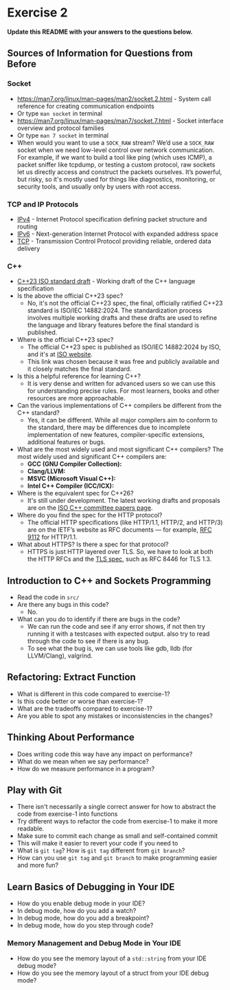 # Exercise 2

**Update this README with your answers to the questions below.**

## Sources of Information for Questions from Before

### Socket 
- https://man7.org/linux/man-pages/man2/socket.2.html - System call reference
  for creating communication endpoints
- Or type `man socket` in terminal
- https://man7.org/linux/man-pages/man7/socket.7.html - Socket interface 
  overview and protocol families
- Or type `man 7 socket` in terminal
- When would you want to use a `SOCK_RAW` stream?
  We’d use a `SOCK_RAW` socket when we need low-level control over network communication. For example, if we want to build a tool like ping (which uses ICMP), a packet sniffer like tcpdump, or testing a custom protocol, raw sockets let us directly access and construct the packets ourselves. It’s powerful, but risky, so it's mostly used for things like diagnostics, monitoring, or security tools, and usually only by users with root access.

### TCP and IP Protocols
- [IPv4](https://www.rfc-editor.org/info/rfc791) - Internet Protocol 
  specification defining packet structure and routing
- [IPv6](https://www.rfc-editor.org/info/rfc8200) - Next-generation Internet 
  Protocol with expanded address space
- [TCP](https://datatracker.ietf.org/doc/html/rfc9293) - Transmission Control 
  Protocol providing reliable, ordered data delivery
    
### C++
- [C++23 ISO standard draft](https://www.open-std.org/jtc1/sc22/wg21/docs/papers/2023/n4950.pdf) - 
  Working draft of the C++ language specification
- Is the above the official C++23 spec? 
  - No, it's not the official C++23 spec, the final, officially ratified C++23 standard is ISO/IEC 14882:2024. The standardization process involves multiple working drafts and these drafts are used to refine the language and library features before the final standard is published.
- Where is the official C++23 spec?
  - The official C++23 spec is published as ISO/IEC 14882:2024 by ISO, and it's at [ISO website](https://www.iso.org/standard/79358.html).
  - This link was chosen because it was free and publicly available and it closely matches the final standard.
- Is this a helpful reference for learning C++?
  - It is very dense and written for advanced users so we can use this for understanding precise rules. For most learners, books and other resources are more approachable.
- Can the various implementations of C++ compilers be different from the
  C++ standard?
  - Yes, it can be different. While all major compilers aim to conform to the standard, there may be differences due to incomplete implementation of new features, compiler-specific extensions, additional features or bugs.
- What are the most widely used and most significant C++ compilers?
  The most widely used and significant C++ compilers are:
  - **GCC (GNU Compiler Collection):**
  - **Clang/LLVM:**
  - **MSVC (Microsoft Visual C++):**
  - **Intel C++ Compiler (ICC/ICX):**
- Where is the equivalent spec for C++26?
  - It's still under development. The latest working drafts and proposals are on the [ISO C++ committee papers page](https://www.open-std.org/jtc1/sc22/wg21/docs/papers/).
- Where do you find the spec for the HTTP protocol?
  - The official HTTP specifications (like HTTP/1.1, HTTP/2, and HTTP/3) are on the IETF’s website as RFC documents — for example, [RFC 9112](https://datatracker.ietf.org/doc/html/rfc9112) for HTTP/1.1.
- What about HTTPS? Is there a spec for that protocol?
  - HTTPS is just HTTP layered over TLS. So, we have to look at both the HTTP RFCs and the [TLS spec](https://datatracker.ietf.org/doc/html/rfc8446), such as RFC 8446 for TLS 1.3.

## Introduction to C++ and Sockets Programming

- Read the code in `src/`
- Are there any bugs in this code? 
  - No.
- What can you do to identify if there are bugs in the code?
  - We can run the code and see if any error shows, if not then try running it with a testcases with expected output. also try to read through the code to see if there is any bug.
  - To see what the bug is, we can use tools like gdb, lldb (for LLVM/Clang), valgrind.

## Refactoring: Extract Function

- What is different in this code compared to exercise-1?
- Is this code better or worse than exercise-1?
- What are the tradeoffs compared to exercise-1?
- Are you able to spot any mistakes or inconsistencies in the changes?
  
## Thinking About Performance

- Does writing code this way have any impact on performance?
- What do we mean when we say performance?
- How do we measure performance in a program?

## Play with Git

- There isn't necessarily a single correct answer for how to abstract the 
  code from exercise-1 into functions
- Try different ways to refactor the code from exercise-1 to make it more
  readable.
- Make sure to commit each change as small and self-contained commit
- This will make it easier to revert your code if you need to
- What is `git tag`? How is `git tag` different from `git branch`?
- How can you use `git tag` and `git branch` to make programming easier and
  more fun?

## Learn Basics of Debugging in Your IDE

- How do you enable debug mode in your IDE?
- In debug mode, how do you add a watch?
- In debug mode, how do you add a breakpoint?
- In debug mode, how do you step through code?

### Memory Management and Debug Mode in Your IDE

- How do you see the memory layout of a `std::string` from your IDE debug mode?
- How do you see the memory layout of a struct from your IDE debug mode?